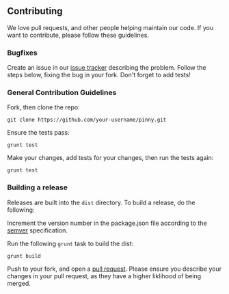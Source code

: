 ## Contributing

We love pull requests, and other people helping maintain our code. If you want to contribute, please follow these guidelines.

### Bugfixes

Create an issue in our [issue tracker](https://github.com/mobify/pinny/issues) describing the problem. Follow the steps below, fixing the bug in your fork. Don't forget to add tests!

### General Contribution Guidelines

Fork, then clone the repo:

```
git clone https://github.com/your-username/pinny.git
```

Ensure the tests pass:

```
grunt test
```
	
Make your changes, add tests for your changes, then run the tests again:

```
grunt test
```

### Building a release

Releases are built into the `dist` directory. To build a release, do the following:

Increment the version number in the package.json file according to the [semver](http://semver.org/) specification.

Run the following `grunt` task to build the dist:

```
grunt build
```

Push to your fork, and open a [pull request](https://github.com/mobify/pinny/compare). Please ensure you describe your changes in your pull request, as they have a higher liklihood of being merged. 


